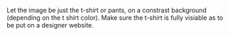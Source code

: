 Let the image be just the t-shirt or pants, on a constrast background (depending on the t shirt color). Make sure the t-shirt is fully visiable as to be put on a designer website.

